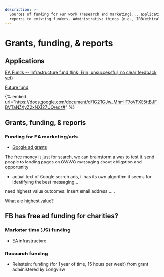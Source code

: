 ```yaml
---
description: >-
  Sources of funding for our work (research and marketing)... applications and
  reports to existing funders. Administrative things (e.g., IRB/ethical forms)
---
```


# Grants, funding, & reports

## Applications

[EA Funds -- Infrastructure fund (link; Erin, unsuccessful, no clear feedback yet)](https://docs.google.com/document/d/1aLiwVnV724ggnS6zSCRixb7stVGOcCosdqdYo0BojL4/edit)

[Future fund](https://docs.google.com/document/d/1G2TGJw\_MhmliT7oVFXE5ttBJFBVTaNZXyZ2xNX127UQ/edit#)

{% embed url="https://docs.google.com/document/d/1G2TGJw_MhmliT7oVFXE5ttBJFBVTaNZXyZ2xNX127UQ/edit#" %}

## Grants, funding, & reports

### Funding for EA marketing/ads

* [Google ad grants](../core-knowledge-base/marketing-implementation-and-practical-tips/implementation-and-collecting-data-issues/doing-and-funding-ads.md#google-ads-grants)

The free money is just for search, we can brainstorm a way to test it. send people to landing pages on GWWC messaging about obligation and opportunity

* actual text of Google search ads, it has its own algorithm it seems for identifying the best messaging...

need highest value outcomes: Insert email address ... .

What are highest value?

## FB has free ad funding for charities?

### Marketer time (JS) funding

* EA infrastructure

### Research funding

* Reinstein: funding (for 1 year of time, 15 hours per week) from grant administered by Longview

###

